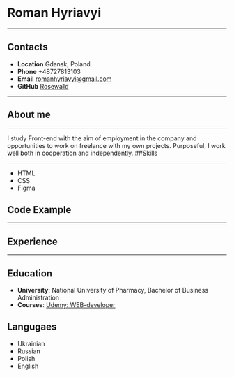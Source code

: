 # Roman Hyriavyi
***
## Contacts
* **Location**  Gdansk, Poland
* **Phone**     +48727813103 
* **Email**     romanhyriavyi@gmail.com
* **GitHub**    [Rosewa1d](https://github.com/Rosewa1d)
***
## About me
***
I study Front-end with the aim of employment in the company and opportunities to work on freelance with  my own projects.
Purposeful, I work well both in cooperation and independently.
##Skills
***
* HTML
* CSS
* Figma
## Code Example
***
## Experience
***
## Education
* **University**: National University of Pharmacy, Bachelor of Business Administration  
* **Courses**: [Udemy: WEB-developer](https://www.udemy.com/course/webdeveloper/learn/lecture/14524016?start=13#overview)
## Langugaes
* Ukrainian
* Russian
* Polish
* English
